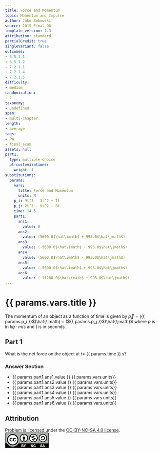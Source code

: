```yaml
---
title: Force and Momentum
topic: Momentum and Impulse
author: Jake Bobowski
source: 2015 Final Q8
template_version: 1.3
attribution: standard
partialCredit: true
singleVariant: false
outcomes:
- 6.5.1.1
- 6.5.1.2
- 7.2.1.1
- 7.2.1.4
- 7.2.1.5
difficulty:
- medium
randomization:
- 2
taxonomy:
- undefined
span:
- multi-chapter
length:
- average
tags:
- PW
- final_exam
assets: null
part1:
  type: multiple-choice
  pl-customizations:
    weight: 1
substitutions:
  params:
    vars:
      title: Force and Momentum
      units: N
    p_i: 9t^3 - 3t^2 + 7t
    p_j: 2t^3 - 9t^2 - 8t
    time: 14.5
    part1:
      ans1:
        value: 0
      ans2:
        value: (5600.0$\hat\imath$ + 993.0$\hat\jmath$)
      ans3:
        value: (-5600.0$\hat\imath$ - 993.0$\hat\jmath$)
      ans4:
        value: (5600.0$\hat\imath$ - 993.0$\hat\jmath$)
      ans5:
        value: (-5600.0$\hat\imath$ + 993.0$\hat\jmath$)
      ans6:
        value: (-11200.0$\hat\imath$ + 993.0$\hat\jmath$)
---
```

# {{ params.vars.title }}
The momentum of an object as a function of time is given by $\vec{p} = (${{ params.p_i }}$)\hat{\imath} + (${{ params.p_j }}$)\hat{\jmath}$ where $p$ is in $kg\cdot m/s$ and $t$ is in seconds.

## Part 1

What is the net force on the object at $t=$ {{ params.time }} $s$?

### Answer Section

- {{ params.part1.ans1.value }} {{ params.vars.units}}
- {{ params.part1.ans2.value }} {{ params.vars.units}}
- {{ params.part1.ans3.value }} {{ params.vars.units}}
- {{ params.part1.ans4.value }} {{ params.vars.units}}
- {{ params.part1.ans5.value }} {{ params.vars.units}}
- {{ params.part1.ans6.value }} {{ params.vars.units}}

## Attribution

Problem is licensed under the [CC-BY-NC-SA 4.0 license](https://creativecommons.org/licenses/by-nc-sa/4.0/).<br> ![The Creative Commons 4.0 license requiring attribution-BY, non-commercial-NC, and share-alike-SA license.](https://raw.githubusercontent.com/firasm/bits/master/by-nc-sa.png)